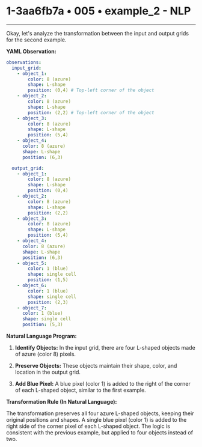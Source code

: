 # 1-3aa6fb7a • 005 • example_2 - NLP

---
Okay, let's analyze the transformation between the input and output grids for the second example.

**YAML Observation:**

```yaml
observations:
  input_grid:
    - object_1:
        color: 8 (azure)
        shape: L-shape
        position: (0,4) # Top-left corner of the object
    - object_2:
        color: 8 (azure)
        shape: L-shape
        position: (2,2) # Top-left corner of the object
    - object_3:
        color: 8 (azure)
        shape: L-shape
        position: (5,4)
    - object_4:
      color: 8 (azure)
      shape: L-shape
      position: (6,3)

  output_grid:
    - object_1:
        color: 8 (azure)
        shape: L-shape
        position: (0,4)
    - object_2:
        color: 8 (azure)
        shape: L-shape
        position: (2,2)
    - object_3:
        color: 8 (azure)
        shape: L-shape
        position: (5,4)
    - object_4:
      color: 8 (azure)
      shape: L-shape
      position: (6,3)
    - object_5:
        color: 1 (blue)
        shape: single cell
        position: (1,5)
    - object_6:
        color: 1 (blue)
        shape: single cell
        position: (2,3)
    - object_7:
      color: 1 (blue)
      shape: single cell
      position: (5,3)
```

**Natural Language Program:**

1.  **Identify Objects:** In the input grid, there are four L-shaped objects made of azure (color 8) pixels.

2.  **Preserve Objects:** These objects maintain their shape, color, and location in the output grid.

3.  **Add Blue Pixel:**  A blue pixel (color 1) is added to the right of the corner of each L-shaped object, similar to the first example.

**Transformation Rule (In Natural Language):**

The transformation preserves all four azure L-shaped objects, keeping their original positions and shapes.  A single blue pixel (color 1) is added to the right side of the corner pixel of each L-shaped object. The logic is consistent with the previous example, but applied to four objects instead of two.

